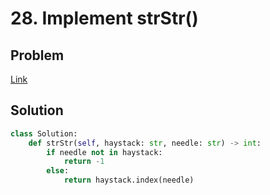 # 28. Implement strStr()
## Problem
[Link](https://leetcode.com/problems/remove-element/)
## Solution
```python
class Solution:
    def strStr(self, haystack: str, needle: str) -> int:
        if needle not in haystack:
            return -1
        else:
            return haystack.index(needle)
```
